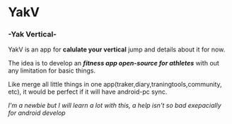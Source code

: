 # YakV
### -Yak Vertical-

YakV is an app for **calulate your vertical** jump and details about it for now.

The idea is to develop an ***fitness app open-source for athletes*** with out any limitation for basic things.

Like merge all little things in one app(traker,diary,traningtools,community, etc), it would be perfect if it will have android-pc sync.

*I'm a newbie but I will learn a lot with this, a help isn't so bad exepacially for android develop*
